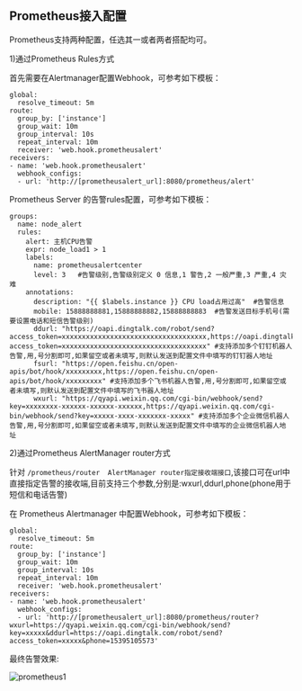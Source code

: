 ## Prometheus接入配置

Prometheus支持两种配置，任选其一或者两者搭配均可。

1)通过Prometheus Rules方式

首先需要在Alertmanager配置Webhook，可参考如下模板：

```
global:
  resolve_timeout: 5m
route:
  group_by: ['instance']
  group_wait: 10m
  group_interval: 10s
  repeat_interval: 10m
  receiver: 'web.hook.prometheusalert'
receivers:
- name: 'web.hook.prometheusalert'
  webhook_configs:
  - url: 'http://[prometheusalert_url]:8080/prometheus/alert'
```

Prometheus Server 的告警rules配置，可参考如下模板：

```
groups:
  name: node_alert
  rules:
    alert: 主机CPU告警
    expr: node_load1 > 1
    labels:
      name: prometheusalertcenter
      level: 3   #告警级别,告警级别定义 0 信息,1 警告,2 一般严重,3 严重,4 灾难
    annotations:
      description: "{{ $labels.instance }} CPU load占用过高"  #告警信息
      mobile: 15888888881,15888888882,15888888883  #告警发送目标手机号(需要设置电话和短信告警级别)
      ddurl: "https://oapi.dingtalk.com/robot/send?access_token=xxxxxxxxxxxxxxxxxxxxxxxxxxxxxxxxxxxx,https://oapi.dingtalk.com/robot/send?access_token=xxxxxxxxxxxxxxxxxxxxxxxxxxxxxxxxxxxx" #支持添加多个钉钉机器人告警,用,号分割即可,如果留空或者未填写,则默认发送到配置文件中填写的钉钉器人地址
      fsurl: "https://open.feishu.cn/open-apis/bot/hook/xxxxxxxxx,https://open.feishu.cn/open-apis/bot/hook/xxxxxxxxx" #支持添加多个飞书机器人告警,用,号分割即可,如果留空或者未填写,则默认发送到配置文件中填写的飞书器人地址
      wxurl: "https://qyapi.weixin.qq.com/cgi-bin/webhook/send?key=xxxxxxxx-xxxxxx-xxxxxx-xxxxxx,https://qyapi.weixin.qq.com/cgi-bin/webhook/send?key=xxxxx-xxxx-xxxxxxx-xxxxx" #支持添加多个企业微信机器人告警,用,号分割即可,如果留空或者未填写,则默认发送到配置文件中填写的企业微信机器人地址
```

2)通过Prometheus AlertManager router方式

针对 `/prometheus/router  AlertManager router指定接收端接口`,该接口可在url中直接指定告警的接收端,目前支持三个参数,分别是:wxurl,ddurl,phone(phone用于短信和电话告警)

在 Prometheus Alertmanager 中配置Webhook，可参考如下模板：

```
global:
  resolve_timeout: 5m
route:
  group_by: ['instance']
  group_wait: 10m
  group_interval: 10s
  repeat_interval: 10m
  receiver: 'web.hook.prometheusalert'
receivers:
- name: 'web.hook.prometheusalert'
  webhook_configs:
  - url: 'http://[prometheusalert_url]:8080/prometheus/router?wxurl=https://qyapi.weixin.qq.com/cgi-bin/webhook/send?key=xxxxx&ddurl=https://oapi.dingtalk.com/robot/send?access_token=xxxxx&phone=15395105573'
```

最终告警效果:

![prometheus1](https://raw.githubusercontent.com/feiyu563/PrometheusAlert/master/doc/prometheus.png)
